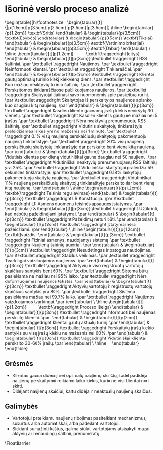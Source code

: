 # Išorinė verslo proceso analizė


\begin{table}[h]\footnotesize
    \begin{tabular}[t]{|p{1.5cm}|p{3.5cm}|p{3.5cm}|p{3.5cm}|p{3.5cm}|}
	\hline
        \begin{tabular}{p{1.2cm}} 
            \textbf{Sritis}
        \end{tabular} & 
        \begin{tabular}{p{3.5cm}} 
            \textbf{Esybės}
        \end{tabular} & 
        \begin{tabular}{p{3.5cm}} 
            \textbf{Tikslai}
        \end{tabular} & 
        \begin{tabular}{p{3.5cm}} 
            \textbf{Vertinimo kriterijai}
        \end{tabular} & 
        \begin{tabular}{p{3.5cm}} 
            \textbf{Dabar}
        \end{tabular} \\ 
	\hline
        \begin{tabular}[t]{p{1.2cm}} 
            \textbf{\raggedright Įeitys} 
        \end{tabular} & 
        \begin{tabular}[t]{p{3cm}} 
            \textbullet \raggedright RSS šaltiniai. \par
            \textbullet \raggedright Naujienos. \par
            \textbullet \raggedright Neinformuoti klientai. \par
            \textbullet \raggedright Tinklaraščiai. \par
        \end{tabular} & 
        \begin{tabular}[t]{p{3cm}} 
            \textbullet \raggedright Klientai gautų optimalų turinio kiekį kiekvieną dieną. \par
            \textbullet \raggedright Kuo mažiau neaktyvių turinio šaltinių. \par 
            \textbullet \raggedright Perskaitomos tinklaraščiuose publikuojamos naujienos. \par 
            \textbullet \raggedright Skaitytojai dalinasi savo nuomonėmis apie paskelbtą turinį. \par 
            \textbullet \raggedright Skaitytojas iš perskaitytos naujienos aplanko kuo daugiau kitų naujienų. \par
        \end{tabular} & 
        \begin{tabular}[t]{p{3cm}} 
            \textbullet \raggedright Kasdien kliento gaunamų įrašų kiekis neviršytų 30 vienetų. \par 
            \textbullet \raggedright Kasdien klientas gautų ne mažiau nei 5 įrašus. \par 
            \textbullet \raggedright Nėra neaktyvių prenumeruotų RSS šaltinių. \par
            \textbullet \raggedright Vidutinis skaitytojų tinklaraštyje praleidžiamas laikas yra ne mažesnis nei 1 minutė. \par 
            \textbullet \raggedright 0.1% visų naujieną perskaičiusių skaitytojų pakomentuoja naujieną tinklaraštyje. \par 
            \textbullet \raggedright 30% visų naujieną perskaičiusių skaitytojų tinklaraštyje dar perskaito bent vieną kitą naujieną. \par
         \end{tabular} & 
        \begin{tabular}[t]{p{3cm}} 
            \textbullet \raggedright Vidutinis klientas per dieną vidutiniškai gauna daugiau nei 50 naujienų. \par 
            \textbullet \raggedright Vidutiniškai neaktyvių prenumeruojamų RSS šaltinių yra 25\%. \par 
            \textbullet \raggedright Vidutiniškai skaitytojai praleidžia 59 sekundes tinklaraštyje. \par
            \textbullet \raggedright 0.18% lankytojų pakomentuoja skaitytą naujieną. \par
            \textbullet \raggedright Vidutiniškai 11% naujieną perskaičiusių skaitytojų tinklaraštyje perskaito dar bent vieną kitą naujieną. \par
        \end{tabular} \\ 
	\hline
        \begin{tabular}[t]{p{1.2cm}} 
            \textbf{\raggedright Teisinis reguliavimas}
        \end{tabular} & 
        \begin{tabular}[t]{p{3cm}} 
            \textbullet \raggedright LR Konstitucija.  \par
            \textbullet \raggedright LR Asmens duomenų teisinės apsaugos įstatymas.  \par
        \end{tabular} & 
        \begin{tabular}[t]{p{3cm}}
            \textbullet \raggedright Užtikrinti, kad nebūtų pažeidinėjami įstatymai. \par 
        \end{tabular} & 
        \begin{tabular}[t]{p{3cm}}
            \textbullet \raggedright Pažeidimų neturi būti. \par 
        \end{tabular} & 
        \begin{tabular}[t]{p{3cm}} 
            \textbullet \raggedright Įstatymai nėra pažeidžiami.  \par
        \end{tabular} \\ 
	\hline
        \begin{tabular}[t]{p{1.2cm}} 
           \textbf{Įvaizdis}
        \end{tabular} & 
        \begin{tabular}[t]{p{3cm}} 
            \textbullet \raggedright Fiziniai asmenys, naudojantys sistemą.  \par
            \textbullet \raggedright Naujienų šaltinių autoriai.  \par
        \end{tabular} & 
        \begin{tabular}[t]{p{3cm}} 
            \textbullet \raggedright Nesudėtingas ir patogus naudojimas. \par 
            \textbullet \raggedright Stabilus veikimas. \par 
            \textbullet \raggedright Tvarkingai vaizduojamos naujienos. \par 
        \end{tabular} & 
        \begin{tabular}[t]{p{3cm}} 
            \textbullet \raggedright Aktyvių ir viso registruotų vartotojų skaičiaus santykis bent 60\%. \par 
            \textbullet \raggedright Sistema būtų pasiekiama ne mažiau nei 95\% laiko. \par 
            \textbullet \raggedright Nėra deformuojamas naujienos tekstas. \par 
        \end{tabular} & 
        \begin{tabular}[t]{p{3cm}} 
            \textbullet \raggedright Aktyvių vartotojų ir registruotų vartotojų skaičiaus santykis yra 80\%. \par 
            \textbullet \raggedright Sistema pasiekiama mažiau nei 99.7\% laiko.  \par
            \textbullet \raggedright Naujienos vaizduojamos tvarkingai.  \par
        \end{tabular} \\ 
	\hline
        \begin{tabular}[t]{p{1.2cm}} 
            \textbf{\raggedright Proceso išeiga}
        \end{tabular} & 
        \begin{tabular}[t]{p{3cm}} 
            \textbullet \raggedright Informuoti bei naujienas perskaitę klientai. \par 
        \end{tabular} & 
        \begin{tabular}[t]{p{3cm}} 
            \textbullet \raggedright Klientai gautų aktualų turinį. \par
        \end{tabular} & 
        \begin{tabular}[t]{p{3cm}} 
            \textbullet \raggedright Perskaitytų įrašų kiekio santykis su visų įrašų kiekiu ne mažesnis nei 60\%. \par
        \end{tabular} & 
        \begin{tabular}[t]{p{3cm}} 
            \textbullet \raggedright Vidutiniškai klientai perskaito 30-60\% įrašų. \par
        \end{tabular} \\
	    \hline
    \end{tabular} 
\end{table}

## Grėsmės

- Klientas gauna didesnį nei optimalų naujienų skaičių, todėl padidėja naujienų perskaitymui reikiamo laiko kiekis, kurio ne visi klientai nori skirti.
- Didėjant naujienų skaičiui, kartu didėja ir neaktualių naujienų skaičius.

## Galimybės

- Vartotojui pateikiamų naujienų ribojimas pasitelkiant mechanizmus, sukurtus arba automatiškai, arba padedant vartotojui.
- Siekiant sumažinti kaštus, galima siūlyti vartotojams atsisakyti mažai aktyvių ar nenaudingų šaltinių prenumeratų.

\FloatBarrier
